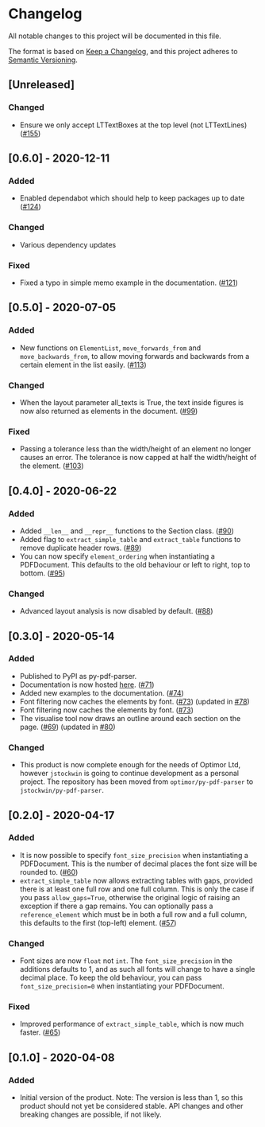 # Changelog
All notable changes to this project will be documented in this file.

The format is based on [Keep a Changelog](https://keepachangelog.com/en/1.0.0/),
and this project adheres to [Semantic Versioning](https://semver.org/spec/v2.0.0.html).

## [Unreleased]
### Changed
- Ensure we only accept LTTextBoxes at the top level (not LTTextLines) ([#155](https://github.com/jstockwin/py-pdf-parser/pull/155))
## [0.6.0] - 2020-12-11
### Added
- Enabled dependabot which should help to keep packages up to date ([#124](https://github.com/jstockwin/py-pdf-parser/pull/124))

### Changed
- Various dependency updates

### Fixed
- Fixed a typo in simple memo example in the documentation. ([#121](https://github.com/jstockwin/py-pdf-parser/pull/121))

## [0.5.0] - 2020-07-05
### Added
- New functions on `ElementList`, `move_forwards_from` and `move_backwards_from`, to allow moving forwards and backwards from a certain element in the list easily. ([#113](https://github.com/jstockwin/py-pdf-parser/pull/113))

### Changed
- When the layout parameter all_texts is True, the text inside figures is now also returned as elements in the document. ([#99](https://github.com/jstockwin/py-pdf-parser/pull/99))

### Fixed
- Passing a tolerance less than the width/height of an element no longer causes an error. The tolerance is now capped at half the width/height of the element. ([#103](https://github.com/jstockwin/py-pdf-parser/pull/103))

## [0.4.0] - 2020-06-22
### Added
- Added `__len__` and `__repr__` functions to the Section class. ([#90](https://github.com/jstockwin/py-pdf-parser/pull/90))
- Added flag to `extract_simple_table` and `extract_table` functions to remove duplicate header rows. ([#89](https://github.com/jstockwin/py-pdf-parser/pull/89))
- You can now specify `element_ordering` when instantiating a PDFDocument. This defaults to the old behaviour or left to right, top to bottom. ([#95](https://github.com/jstockwin/py-pdf-parser/pull/95))

### Changed
- Advanced layout analysis is now disabled by default. ([#88](https://github.com/jstockwin/py-pdf-parser/pull/88))

## [0.3.0] - 2020-05-14
### Added
- Published to PyPI as py-pdf-parser.
- Documentation is now hosted [here](https://py-pdf-parser.readthedocs.io/en/latest/). ([#71](https://github.com/jstockwin/py-pdf-parser/pull/71))
- Added new examples to the documentation. ([#74](https://github.com/jstockwin/py-pdf-parser/pull/74))
- Font filtering now caches the elements by font. ([#73](https://github.com/jstockwin/py-pdf-parser/pull/73)) (updated in [#78](https://github.com/jstockwin/py-pdf-parser/pull/78))
- Font filtering now caches the elements by font. ([#73](https://github.com/jstockwin/py-pdf-parser/pull/73))
- The visualise tool now draws an outline around each section on the page. ([#69](https://github.com/jstockwin/py-pdf-parser/pull/69)) (updated in [#80](https://github.com/jstockwin/py-pdf-parser/pull/80))


### Changed
- This product is now complete enough for the needs of Optimor Ltd, however `jstockwin` is going to continue development as a personal project. The repository has been moved from `optimor/py-pdf-parser` to `jstockwin/py-pdf-parser`.

## [0.2.0] - 2020-04-17
### Added
- It is now possible to specify `font_size_precision` when instantiating a PDFDocument. This is the number of decimal places the font size will be rounded to. ([#60](https://github.com/jstockwin/py-pdf-parser/pull/60))
- `extract_simple_table` now allows extracting tables with gaps, provided there is at least one full row and one full column. This is only the case if you pass `allow_gaps=True`, otherwise the original logic of raising an exception if there a gap remains. You can optionally pass a `reference_element` which must be in both a full row and a full column, this defaults to the first (top-left) element. ([#57](https://github.com/jstockwin/py-pdf-parser/pull/57))

### Changed
- Font sizes are now `float` not `int`. The `font_size_precision` in the additions defaults to 1, and as such all fonts will change to have a single decimal place. To keep the old behaviour, you can pass `font_size_precision=0` when instantiating your PDFDocument.

### Fixed
- Improved performance of `extract_simple_table`, which is now much faster. ([#65](https://github.com/jstockwin/py-pdf-parser/pull/65))

## [0.1.0] - 2020-04-08
### Added
- Initial version of the product. Note: The version is less than 1, so this product should not yet be considered stable. API changes and other breaking changes are possible, if not likely.
